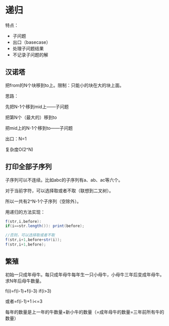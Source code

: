 # 递归

特点：

* 子问题
* 出口（basecase）
* 处理子问题结果
* 不记录子问题的解

## 汉诺塔

把from的N个块移到to上。限制：只能小的块在大的块上面。

思路：

先把N-1个移到mid上——子问题

把第N个（最大的）移到to

把mid上的N-1个移到to——子问题

出口：N=1

复杂度O\(2^N\)

## 打印全部子序列

子序列可以不连续。比如abc的子序列有a、ab、ac等六个。

对于当前字符，可以选择取或者不取（联想到二叉树）。

所以一共有2^N-1个子序列（空除外）。

用递归的方法实现：

```java
f(str,i,before):
if(i==str.length()): print(before);

//否则，可以选择取或者不取
f(str,i+1,before+str(i));
f(str,i+1,before);
```

## 繁殖

初始一只成年母牛。每只成年母牛每年生一只小母牛，小母牛三年后变成年母牛。求N年后母牛数量。

f\(i\)=f\(i-1\)+f\(i-3\) if\(i&gt;3\)

 或者=f\(i-1\)+1 i&lt;=3

每年的数量是上一年的牛数量+新小牛的数量（=成年母牛的数量=三年前所有牛的数量）



